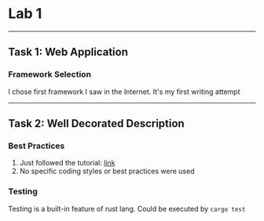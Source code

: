 # Lab 1

---

## Task 1: Web Application

### Framework Selection

I chose first framework I saw in the Internet. It's my first writing attempt

---

## Task 2: Well Decorated Description

### Best Practices

1. Just followed the tutorial: [link](https://www.shuttle.rs/blog/2023/12/13/using-rocket-rust)
2. No specific coding styles or best practices were used

### Testing

Testing is a built-in feature of rust lang. Could be executed by `cargo test`